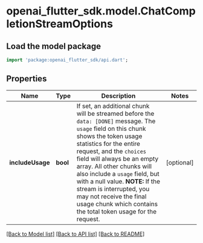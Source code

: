 # openai_flutter_sdk.model.ChatCompletionStreamOptions

## Load the model package
```dart
import 'package:openai_flutter_sdk/api.dart';
```

## Properties
Name | Type | Description | Notes
------------ | ------------- | ------------- | -------------
**includeUsage** | **bool** | If set, an additional chunk will be streamed before the `data: [DONE]` message. The `usage` field on this chunk shows the token usage statistics for the entire request, and the `choices` field will always be an empty array.   All other chunks will also include a `usage` field, but with a null value. **NOTE:** If the stream is interrupted, you may not receive the final usage chunk which contains the total token usage for the request.  | [optional] 

[[Back to Model list]](../README.md#documentation-for-models) [[Back to API list]](../README.md#documentation-for-api-endpoints) [[Back to README]](../README.md)


